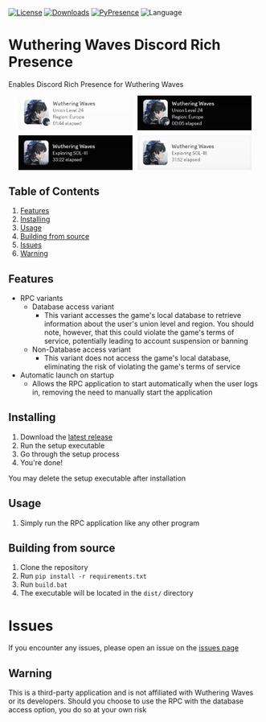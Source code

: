 [![License](https://img.shields.io/github/license/xAkre/Wuthering-Waves-RPC?style=for-the-badge)](https://github.com/xAkre/Wuthering-Waves-RPC/blob/master/LICENSE.md)
[![Downloads](https://img.shields.io/github/downloads/xAkre/Wuthering-Waves-RPC/total?style=for-the-badge)](https://github.com/xAkre/Wuthering-Waves-RPC/releases)
[![PyPresence](https://img.shields.io/badge/using-pypresence-00bb88.svg?style=for-the-badge&logo=discord&logoWidth=20)](https://github.com/qwertyquerty/pypresence)
![Language](https://img.shields.io/github/languages/top/xAkre/Wuthering-Waves-RPC?style=for-the-badge)

# Wuthering Waves Discord Rich Presence

Enables Discord Rich Presence for Wuthering Waves
<div style="display: flex; flex-direction: column; gap: 10px">
    <div style="width: 100%; display: flex; gap: 10px; justify-content: center;">
        <img src="screenshots/light-db.png" style="width: 45%; height: 50%">
        <img src="screenshots/dark-db.png" style="width: 45%; height: 50%">
    </div>
    <div style="width: 100%; display: flex; gap: 10px; justify-content: center;">
        <img src="screenshots/dark-no-db.png"   style="width: 45%; height: 50%">
        <img src="screenshots/light-no-db.png" style="width: 45%; height: 50%">
    </div>
</div>

## Table of Contents

<ol>
    <li><a href="#features">Features</a></li>
    <li><a href="#installing">Installing</a></li>
    <li><a href="#usage">Usage</a></li>
    <li><a href="#building-from-source">Building from source</a></li>
    <li><a href="#issues">Issues</a></li>
    <li><a href="#warning">Warning</a></li>
</ol>

## Features

- RPC variants
  - Database access variant
    - This variant accesses the game's local database to retrieve information about the user's union level and region. You should note, however, that this could violate the game's terms of service, potentially leading to account suspension or banning
  - Non-Database access variant
    - This variant does not access the game's local database, eliminating the risk of violating the game's terms of service
- Automatic launch on startup
  - Allows the RPC application to start automatically when the user logs in, removing the need to manually start the application

## Installing

1. Download the [latest release](
    https://github.com/xAkre/Wuthering-Waves-RPC/releases/latest
) 
2. Run the setup executable
3. Go through the setup process
4. You're done!

You may delete the setup executable after installation

## Usage

1. Simply run the RPC application like any other program

## Building from source

1. Clone the repository
2. Run `pip install -r requirements.txt`
3. Run `build.bat`
4. The executable will be located in the `dist/` directory

# Issues

If you encounter any issues, please open an issue on the [issues page](https://github.com/xAkre/Wuthering-Waves-RPC/issues)

## Warning

This is a third-party application and is not affiliated with Wuthering Waves or its developers. Should you choose to use the RPC with the database access option, you do so at your own risk

